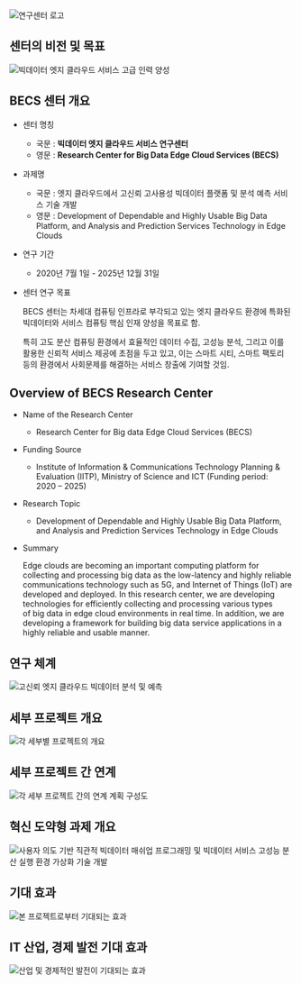 <img src="assets/images/becs-logo.png" alt="연구센터 로고">

## 센터의 비전 및 목표

<img src="assets/images/vision.png" alt="빅데이터 엣지 클라우드 서비스 고급 인력 양성">

## BECS 센터 개요

* 센터 명칭

    - 국문 : **빅데이터 엣지 클라우드 서비스 연구센터**
    - 영문 : **Research Center for Big Data Edge Cloud Services (BECS)**

* 과제명

    - 국문 : 엣지 클라우드에서 고신뢰 고사용성 빅데이터 플랫폼 및 분석 예측 서비스 기술 개발
    - 영문 : Development of Dependable and Highly Usable Big Data Platform, and Analysis and Prediction Services Technology in Edge Clouds

* 연구 기간

    - 2020년 7월 1일 - 2025년 12월 31일

* 센터 연구 목표

    BECS 센터는 차세대 컴퓨팅 인프라로 부각되고 있는 엣지 클라우드 환경에 특화된 빅데이터와 서비스 컴퓨팅 핵심 인재 양성을 목표로 함.

    특히 고도 분산 컴퓨팅 환경에서 효율적인 데이터 수집, 고성능 분석, 그리고 이를 활용한 신뢰적 서비스 제공에 초점을 두고 있고, 이는 스마트 시티, 스마트 팩토리 등의 환경에서 사회문제를 해결하는 서비스 창출에 기여할 것임.

## Overview of BECS Research Center

* Name of the Research Center
    
    - Research Center for Big data Edge Cloud Services (BECS)

* Funding Source

    - Institute of Information & Communications Technology Planning & Evaluation (IITP), Ministry of Science and ICT (Funding period: 2020 – 2025)

* Research Topic

    - Development of Dependable and Highly Usable Big Data Platform, and Analysis and Prediction Services Technology in Edge Clouds

* Summary

    Edge clouds are becoming an important computing platform for collecting and processing big data as the low-latency and highly reliable communications technology such as 5G, and Internet of Things (IoT) are developed and deployed. In this research center, we are developing technologies for efficiently collecting and processing various types of big data in edge cloud environments in real time. In addition, we are developing a framework for building big data service applications in a highly reliable and usable manner.

## 연구 체계

<img src="assets/images/strategy.png" alt="고신뢰 엣지 클라우드 빅데이터 분석 및 예측">

## 세부 프로젝트 개요

<img src="assets/images/specification.png" alt="각 세부별 프로젝트의 개요">

## 세부 프로젝트 간 연계

<img src="assets/images/cooperation.png" alt="각 세부 프로젝트 간의 연계 계획 구성도">

## 혁신 도약형 과제 개요

<img src="assets/images/innovation.png" alt="사용자 의도 기반 직관적 빅데이터 매쉬업 프로그래밍 및 빅데이터 서비스 고성능 분산 실행 환경 가상화 기술 개발">

## 기대 효과

<img src="assets/images/benefit.png" alt="본 프로젝트로부터 기대되는 효과">

## IT 산업, 경제 발전 기대 효과

<img src="assets/images/economic.png" alt="산업 및 경제적인 발전이 기대되는 효과">